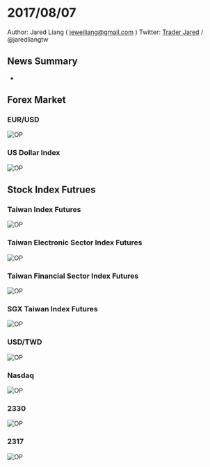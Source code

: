 # 2017/08/07 #
Author: Jared Liang ( jeweiliang@gmail.com )
Twitter: [Trader Jared](https://twitter.com/jaredliangtw) / @jaredliangtw 
## News Summary ##
* 

## Forex Market ##
### EUR/USD ###
![OP](imgs/20170807_m1ec.png "")
### US Dollar Index ###
![OP](imgs/20170807_ydx.png "")

## Stock Index Futrues ##
### Taiwan Index Futures ###
![OP](imgs/20170807_wtx.png "")
### Taiwan Electronic Sector Index Futures ###
![OP](imgs/20170807_wte.png "")
### Taiwan Financial Sector Index Futures ###
![OP](imgs/20170807_wtf.png "")
### SGX Taiwan Index Futures ###
![OP](imgs/20170807_sgx.png "")
### USD/TWD ###
![OP](imgs/20170807_twd.png "")
### Nasdaq ###
![OP](imgs/20170807_nas.png "")
### 2330 ###
![OP](imgs/20170807_2330.png "")
### 2317 ###
![OP](imgs/20170807_2317.png "")
